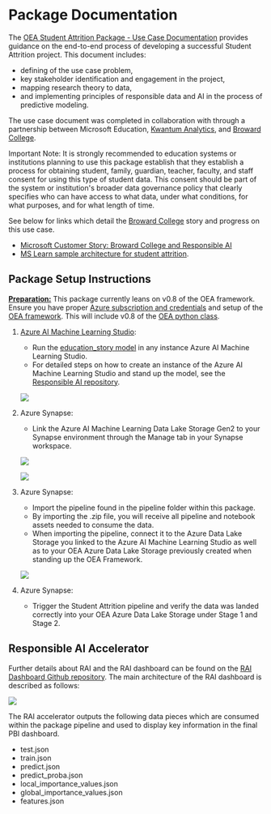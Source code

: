 # Package Documentation

The [OEA Student Attrition Package - Use Case Documentation](https://github.com/microsoft/OpenEduAnalytics/blob/ca35c80060a4653a873ff83ce4ff4cc3081aeb62/packages/package_catalog/Student_Attrition/docs/OEA_Student_Attrition_Use_Case.pdf) provides guidance on the end-to-end process of developing a successful Student Attrition project. This document includes:

* defining of the use case problem,
* key stakeholder identification and engagement in the project,
* mapping research theory to data,
* and implementing principles of responsible data and AI in the process of predictive modeling.

The use case document was completed in collaboration with through a partnership between Microsoft Education, [Kwantum Analytics](https://www.kwantumedu.com/), and [Broward College](broward.edu).

Important Note: It is strongly recommended to education systems or institutions planning to use this package establish that they establish a process for obtaining student, family, guardian, teacher, faculty, and staff consent for using this type of student data. This consent should be part of the system or institution's broader data governance policy that clearly specifies who can have access to what data, under what conditions, for what purposes, and for what length of time.

See below for links which detail the  [Broward College](https://www.broward.edu/) story and progress on this use case.

* [Microsoft Customer Story: Broward College and Responsible AI](https://customers.microsoft.com/en-us/story/1540738819088108006-broward-college-higher-education-azure)
* [MS Learn sample architecture for student attrition](https://learn.microsoft.com/en-us/azure/architecture/example-scenario/ai/student-attrition-prediction).

## Package Setup Instructions

<ins><strong>Preparation:</ins></strong> This package currently leans on v0.8 of the OEA framework. Ensure you have proper [Azure subscription and credentials](https://github.com/microsoft/OpenEduAnalytics/tree/main/framework) and setup of the [OEA framework](https://github.com/microsoft/OpenEduAnalytics/tree/main/framework#setup-of-framework-assets). This will include v0.8 of the [OEA python class](https://github.com/microsoft/OpenEduAnalytics/blob/main/framework/synapse/notebook/OEA_py.ipynb).

1. [Azure AI Machine Learning Studio](https://azure.microsoft.com/en-us/products/machine-learning):

   * Run the [education_story model](https://github.com/microsoft/ResponsibleAIAccelerator) in any instance Azure AI Machine Learning Studio.
   * For detailed steps on how to create an instance of the Azure AI Machine Learning Studio and stand up the model, see the [Responsible AI repository](https://github.com/microsoft/ResponsibleAIAccelerator#getting-started).

   ![](https://github.com/microsoft/OpenEduAnalytics/blob/main/packages/package_catalog/Student_Attrition/docs/images/Azure_MachineLearning.png/)

2. Azure Synapse:
   * Link the Azure AI Machine Learning Data Lake Storage Gen2 to your Synapse environment through the Manage tab in your Synapse workspace.
  
   ![](https://github.com/microsoft/OpenEduAnalytics/blob/main/packages/package_catalog/Student_Attrition/docs/images/Azure_LinkedServices.png/)

   ![](https://github.com/microsoft/OpenEduAnalytics/blob/main/packages/package_catalog/Student_Attrition/docs/images/Azure_LinkedStorage.png/)

3. Azure Synapse:
   * Import the pipeline found in the pipeline folder within this package.
   * By importing the .zip file, you will receive all pipeline and notebook assets needed to consume the data.
   * When importing the pipeline, connect it to the Azure Data Lake Storage you linked to the Azure AI Machine Learning Studio as well as to your OEA Azure Data Lake Storage previously created when standing up the OEA Framework.
  
   ![](https://github.com/microsoft/OpenEduAnalytics/blob/main/packages/package_catalog/Student_Attrition/docs/images/Azure_PipelineParameters.png/)

4. Azure Synapse:
   * Trigger the Student Attrition pipeline and verify the data was landed correctly into your OEA Azure Data Lake Storage under Stage 1 and Stage 2.

## Responsible AI Accelerator

Further details about RAI and the RAI dashboard can be found on the [RAI Dashboard Github repository](https://github.com/microsoft/ResponsibleAIAccelerator/tree/main). The main architecture of the RAI dashboard is described as follows:

![](https://github.com/microsoft/OpenEduAnalytics/blob/main/packages/package_catalog/Student_Attrition/docs/images/RAI_Architecture.png)

The RAI accelerator outputs the following data pieces which are consumed within the package pipeline and used to display key information in the final PBI dashboard.

* test.json
* train.json
* predict.json
* predict_proba.json
* local_importance_values.json
* global_importance_values.json
* features.json
